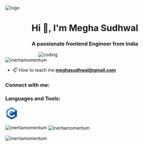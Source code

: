 ![logo](https://user-images.githubusercontent.com/5659221/27191733-5b3d7b3e-51be-11e7-8412-dc030794ad88.png)

<h1 align="center">Hi 👋, I'm Megha Sudhwal</h1>
<h3 align="center">A passionate frontend Engineer from India</h3>
<img align="right" alt="coding" width="400" src="https://camo.githubusercontent.com/a90f89ea0526124490ee59efdddc15e00e7bac26c94c1ad427793ef1dc4319c9/68747470733a2f2f6d656469612e74656e6f722e636f6d2f416c556b69476b52326a38414141414d2f6e65772d67616d652d616861676f6e2d756d696b6f2d70726f6772616d6d696e672e676966">

<p align="left"> <img src="https://komarev.com/ghpvc/?username=inertiamomentum&label=Profile%20views&color=0e75b6&style=flat" alt="inertiamomentum" /> </p>

- 📫 How to reach me **meghasudhwal@gmail.com**

<h3 align="left">Connect with me:</h3>
<p align="left">
</p>

<h3 align="left">Languages and Tools:</h3>
<p align="left"> <a href="https://www.cprogramming.com/" target="_blank" rel="noreferrer"> <img src="https://raw.githubusercontent.com/devicons/devicon/master/icons/c/c-original.svg" alt="c" width="40" height="40"/> </a> </p>

<p><img align="left" src="https://github-readme-stats.vercel.app/api/top-langs?username=inertiamomentum&show_icons=true&locale=en&layout=compact" alt="inertiamomentum" /></p>

<p>&nbsp;<img align="center" src="https://github-readme-stats.vercel.app/api?username=inertiamomentum&show_icons=true&locale=en" alt="inertiamomentum" /></p>

<p><img align="center" src="https://github-readme-streak-stats.herokuapp.com/?user=inertiamomentum&" alt="inertiamomentum" /></p>


